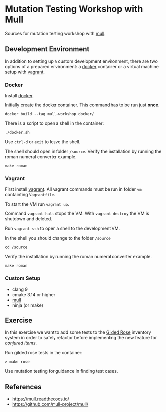 # Mutation Testing Workshop with Mull

Sources for mutation testing workshop with [mull](https://github.com/mull-project/mull/).

## Development Environment

In addition to setting up a custom development environment, there are  two options of a prepared environment: a [docker](https://www.docker.com/) container or a virtual machine setup with [vagrant](https://www.vagrantup.com/).

### Docker

Install [docker](https://docs.docker.com/get-started/).

Initially create the docker container. This command has to be run just **once**.

    docker build --tag mull-workshop docker/

There is a script to open a shell in the container:

    ./docker.sh

Use `ctrl-d` or `exit` to leave the shell.

The shell should open in folder `/source`.
Verify the installation by running the roman numeral converter example.

    make roman

### Vagrant

First install [vagrant](https://www.vagrantup.com/).
All vagrant commands must be run in folder `vm` containting `Vagrantfile`.

To start the VM run `vagrant up`.

Command `vagrant halt` stops the VM.
With `vagrant destroy` the VM is shutdown and deleted.

Run `vagrant ssh` to open a shell to the development VM.

In the shell you should change to the folder `/source`.

    cd /source

Verify the installation by running the roman numeral converter example.

    make roman

### Custom Setup

* clang 9
* cmake 3.14 or higher
* [mull](https://mull.readthedocs.io/)
* ninja (or make)

## Exercise

In this exercise we want to add some tests to the [Gilded Rose](https://github.com/NotMyself/GildedRose) inventory system in order to safely refactor before implementing the new feature for *conjured items*.

Run gilded rose tests in the container:

    > make rose

Use mutation testing for guidance in finding test cases.

## References

* https://mull.readthedocs.io/
* https://github.com/mull-project/mull/
